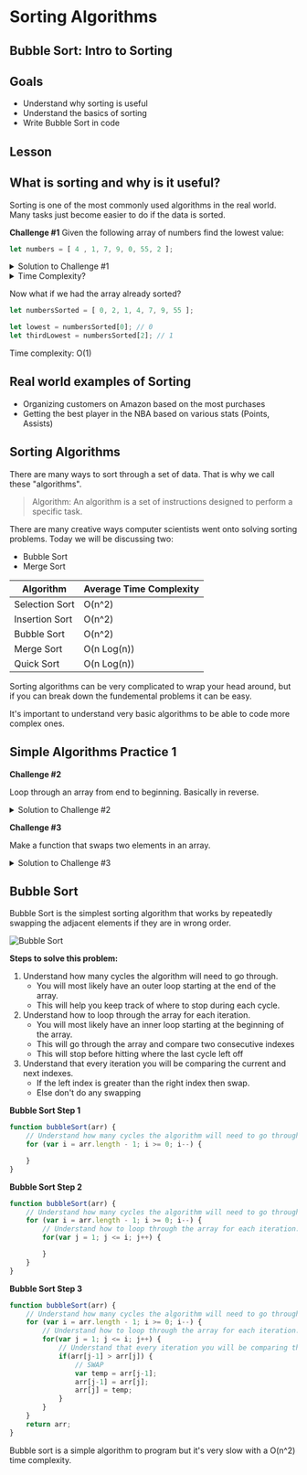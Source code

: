 # Sorting Algorithms
## Bubble Sort: Intro to Sorting

## Goals
* Understand why sorting is useful
* Understand the basics of sorting
* Write Bubble Sort in code

## Lesson

## What is sorting and why is it useful?
Sorting is one of the most commonly used algorithms in the real world. Many tasks just become easier to do if the data is sorted. 

**Challenge #1** 
Given the following array of numbers find the lowest value:
```javascript
let numbers = [ 4 , 1, 7, 9, 0, 55, 2 ];
```
<details>
    <summary>Solution to Challenge #1</summary>

    let numbers = [ 4 , 1, 7, 9, 0, 55, 2 ];

    function lowestVal(arr) {
        let lowest = arr[0];
        for (let i = 1; i < arr.length; i++) {
            if (lowest > arr[i]) {
                lowest = arr[i];
            }
        }
        return lowest;
    }

    lowestVal(numbers); // Returns 0
</details>

<details>
    <summary>Time Complexity?</summary>
    O(n)
</details>

Now what if we had the array already sorted?
```javascript
let numbersSorted = [ 0, 2, 1, 4, 7, 9, 55 ];

let lowest = numbersSorted[0]; // 0
let thirdLowest = numbersSorted[2]; // 1
```
Time complexity: O(1)

## Real world examples of Sorting
- Organizing customers on Amazon based on the most purchases
- Getting the best player in the NBA based on various stats (Points, Assists)

## Sorting Algorithms

There are many ways to sort through a set of data. That is why we call these "algorithms". 
> Algorithm: An algorithm is a set of instructions designed to perform a specific task. 

There are many creative ways computer scientists went onto solving sorting problems. Today we will be discussing two:
- Bubble Sort
- Merge Sort

|Algorithm| Average Time Complexity |
|--|--|
| Selection Sort | O(n^2) |
| Insertion Sort | O(n^2) |
| Bubble Sort | O(n^2) |
| Merge Sort | O(n Log(n)) |
| Quick Sort | O(n Log(n)) |

Sorting algorithms can be very complicated to wrap your head around, but if you can break down the fundemental problems it can be easy. 

It's important to understand very basic algorithms to be able to code more complex ones. 

## Simple Algorithms Practice 1

**Challenge #2**

Loop through an array from end to beginning. Basically in reverse.
<details>
    <summary>Solution to Challenge #2</summary>

```javascript
let numbers = [ 4 , 1, 7, 9, 0, 55, 2 ];

function loopReverse(arr) {
    for (let i = arr.length - 1; i >= 0; i--) {
        console.log(arr[i]);
    }
}

loopReverse(numbers); 
```

</details>

**Challenge #3**

Make a function that swaps two elements in an array.
<details>
    <summary>Solution to Challenge #3</summary>

```javascript
let numbers = [ 4 , 1, 7, 9, 0, 55, 2 ];

function swap(arr, i, j) {
    let temp = arr[i];
    arr[i] = arr[j];
    arr[j] = temp;
}

swap(numbers, 0, 3); 
console.log(numbers);
```

</details>

## Bubble Sort
Bubble Sort is the simplest sorting algorithm that works by repeatedly swapping the adjacent elements if they are in wrong order.

![Bubble Sort](https://upload.wikimedia.org/wikipedia/commons/c/c8/Bubble-sort-example-300px.gif)

**Steps to solve this problem:**
1. Understand how many cycles the algorithm will need to go through.
    - You will most likely have an outer loop starting at the end of the array.
    - This will help you keep track of where to stop during each cycle. 
2. Understand how to loop through the array for each iteration.
    - You will most likely have an inner loop starting at the beginning of the array.
    - This will go through the array and compare two consecutive indexes
    - This will stop before hitting where the last cycle left off
3. Understand that every iteration you will be comparing the current and next indexes. 
    - If the left index is greater than the right index then swap. 
    - Else don't do any swapping 

**Bubble Sort Step 1**
```javascript
function bubbleSort(arr) {
    // Understand how many cycles the algorithm will need to go through.
    for (var i = arr.length - 1; i >= 0; i--) {

    }
}
```

**Bubble Sort Step 2**
```javascript
function bubbleSort(arr) {
    // Understand how many cycles the algorithm will need to go through.
    for (var i = arr.length - 1; i >= 0; i--) {
        // Understand how to loop through the array for each iteration.
        for(var j = 1; j <= i; j++) {

        }
    }
}
```

**Bubble Sort Step 3**
```javascript
function bubbleSort(arr) {
    // Understand how many cycles the algorithm will need to go through.
    for (var i = arr.length - 1; i >= 0; i--) {
        // Understand how to loop through the array for each iteration.
        for(var j = 1; j <= i; j++) {
            // Understand that every iteration you will be comparing the current and next indexes.
            if(arr[j-1] > arr[j]) {
                // SWAP
                var temp = arr[j-1];
                arr[j-1] = arr[j];
                arr[j] = temp;
            }
        }
    }
    return arr;
}
```

Bubble sort is a simple algorithm to program but it's very slow with a O(n^2) time complexity. 


